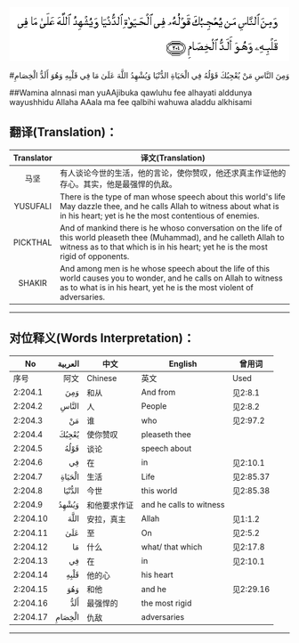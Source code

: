 ![002:204](images/002_204.gif)

#وَمِنَ النَّاسِ مَنْ يُعْجِبُكَ قَوْلُهُ فِي الْحَيَاةِ الدُّنْيَا وَيُشْهِدُ اللَّهَ عَلَىٰ مَا فِي قَلْبِهِ وَهُوَ أَلَدُّ الْخِصَامِ 

##Wamina alnnasi man yuAAjibuka qawluhu fee alhayati alddunya wayushhidu Allaha AAala ma fee qalbihi wahuwa aladdu alkhisami 

## 翻译(Translation)：

| Translator | 译文(Translation)                                            |
| :--------: | ------------------------------------------------------------ |
|    马坚    | 有人谈论今世的生活，他的言论，使你赞叹，他还求真主作证他的存心。其实，他是最强悍的仇敌。 |
|  YUSUFALI  | There is the type of man whose speech about this world's life May dazzle thee, and he calls Allah to witness about what is in his heart; yet is he the most contentious of enemies. |
|  PICKTHAL  | And of mankind there is he whoso conversation on the life of this world pleaseth thee (Muhammad), and he calleth Allah to witness as to that which is in his heart; yet he is the most rigid of opponents. |
|   SHAKIR   | And among men is he whose speech about the life of this world causes you to wonder, and he calls on Allah to witness as to what is in his heart, yet he is the most violent of adversaries. |

---

## 对位释义(Words Interpretation)：

| No   | العربية | 中文    | English | 曾用词 |
| ---- | ------: | ------- | ------- | ------ |
| 序号 |    阿文 | Chinese | 英文    | Used   |
| 2:204.1  | وَمِنَ    | 和从         | And from                | 见2:8.1   |
| 2:204.2  | النَّاسِ  | 人           | People                  | 见2:8.2   |
| 2:204.3  | مَنْ     | 谁           | who                     | 见2:97.2  |
| 2:204.4  | يُعْجِبُكَ  | 使你赞叹     | pleaseth thee           |           |
| 2:204.5  | قَوْلُهُ   | 谈论         | speech about            |           |
| 2:204.6  | فِي     | 在           | in                      | 见2:10.1  |
| 2:204.7  | الْحَيَاةِ | 生活         | Life                    | 见2:85.37 |
| 2:204.8  | الدُّنْيَا | 今世         | this world              | 见2:85.38 |
| 2:204.9  | وَيُشْهِدُ  | 和他要求作证 | and he calls to witness |           |
| 2:204.10 | اللَّهَ   | 安拉，真主   | Allah                   | 见1:1.2   |
| 2:204.11 | عَلَىٰ    | 至           | On                      | 见2:5.2   |
| 2:204.12 | مَا     | 什么         | what/ that which        | 见2:17.8  |
| 2:204.13 | فِي     | 在           | in                      | 见2:10.1  |
| 2:204.14 | قَلْبِهِ   | 他的心       | his heart               |           |
| 2:204.15 | وَهُوَ    | 和他         | and he                  | 见2:29.16 |
| 2:204.16 | أَلَدُّ    | 最强悍的     | the most rigid          |           |
| 2:204.17 | الْخِصَامِ | 仇敌         | adversaries             |           |

---

